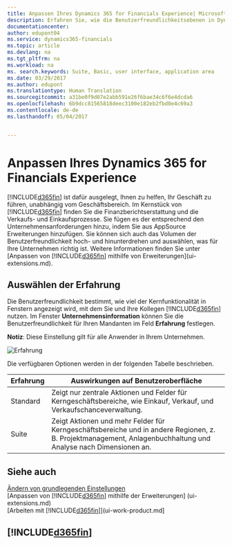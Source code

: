 ```yaml
---
title: Anpassen Ihres Dynamics 365 for Financials Experience| Microsoft Docs
description: Erfahren Sie, wie die Benutzerfreundlichkeitsebenen in Dynamics 365 for Financials aktivieren
documentationcenter: 
author: edupont04
ms.service: dynamics365-financials
ms.topic: article
ms.devlang: na
ms.tgt_pltfrm: na
ms.workload: na
ms. search.keywords: Suite, Basic, user interface, application area
ms.date: 03/29/2017
ms.author: edupont
ms.translationtype: Human Translation
ms.sourcegitcommit: a31be0f9d07e2abb591e26f6bae34c6f6e4dcda6
ms.openlocfilehash: 6b9dcc81565818deec3100e182eb2fbd0e4c69a3
ms.contentlocale: de-de
ms.lasthandoff: 05/04/2017


---
```

# <a name="customizing-your-dynamics-365-for-financials-experience"></a>Anpassen Ihres Dynamics 365 for Financials Experience
[!INCLUDE[d365fin](includes/d365fin_md.md)] ist dafür ausgelegt, Ihnen zu helfen, Ihr Geschäft zu führen, unabhängig vom Geschäftsbereich. Im Kernstück von [!INCLUDE[d365fin](includes/d365fin_md.md)] finden Sie die Finanzberichtserstattung und die Verkaufs- und Einkaufsprozesse. Sie fügen es der entsprechend den Unternehmensanforderungen hinzu, indem Sie aus AppSource Erweiterungen hinzufügen. Sie können sich auch das Volumen der Benutzerfreundlichkeit hoch- und hinunterdrehen und auswählen, was für Ihre Unternehmen richtig ist. Weitere Informationen finden Sie unter [Anpassen von [!INCLUDE[d365fin](includes/d365fin_md.md)] mithilfe von Erweiterungen](ui-extensions.md).

## <a name="choosing-a-user-experience"></a>Auswählen der Erfahrung
Die Benutzerfreundlichkeit bestimmt, wie viel der Kernfunktionalität in Fenstern angezeigt wird, mit dem Sie und Ihre Kollegen [!INCLUDE[d365fin](includes/d365fin_md.md)] nutzen. Im Fenster **Unternehmensinformation** können Sie die Benutzerfreundlichkeit für Ihren Mandanten im Feld **Erfahrung** festlegen.

**Notiz**: Diese Einstellung gilt für alle Anwender in Ihrem Unternehmen.

![Erfahrung](media/ui-experience/experience.gif)

Die verfügbaren Optionen werden in der folgenden Tabelle beschrieben.

| Erfahrung | Auswirkungen auf Benutzeroberfläche |
| --- | --- |
| Standard |Zeigt nur zentrale Aktionen und Felder für Kerngeschäftsbereiche, wie Einkauf, Verkauf, und Verkaufschanceverwaltung. |
| Suite |Zeigt Aktionen und mehr Felder für Kerngeschäftsbereiche und in andere Regionen, z. B.  Projektmanagement, Anlagenbuchhaltung und Analyse nach Dimensionen an. |

## <a name="see-also"></a>Siehe auch 
[Ändern von grundlegenden Einstellungen](ui-change-basic-settings.md)  
[Anpassen von [!INCLUDE[d365fin](includes/d365fin_md.md)] mithilfe der Erweiterungen] (ui-extensions.md)  
[Arbeiten mit [!INCLUDE[d365fin](includes/d365fin_md.md)]](ui-work-product.md]

## [!INCLUDE[d365fin](includes/free_trial_md.md)]
